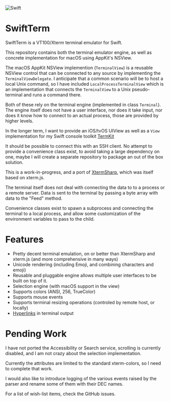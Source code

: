 ![Swift](https://github.com/migueldeicaza/SwiftTerm/workflows/Swift/badge.svg)

SwiftTerm
=========

SwiftTerm is a VT100/Xterm terminal emulator for Swift.

This repository contains both the terminal emulator engine, as well as
concrete implementation for macOS using AppKit's NSView.

The macOS AppKit NSView implemention (`TerminalView`) is a reusable
NSView control that can be connected to any source by implementing the
`TerminalViewDelegate`.  I anticipate that a common scenario will be
to host a local Unix command, so I have included
`LocalProcessTerminalView` which is an implementation that connects
the `TerminalView` to a Unix pseudo-terminal and runs a command there.

Both of these rely on the terminal engine (implemented in class
`Terminal`).  The engine itself does not have a user interface, nor
does it take input, nor does it know how to connect to an actual
process, those are provided by higher levels.

In the longer term, I want to provide an iOS/tvOS UIView as well as a
`View` implementation for my Swift console toolkit
[TermKit](https://github.com/migueldeicaza/TermKit)

It should be possible to connect this with an SSH client.  No attempt
to provide a convenience class exist, to avoid taking a large
dependency on one, maybe I will create a separate repository to
package an out of the box solution.

This is a work-in-progress, and a port of
[XtermSharp](https://github.com/migueldeicaza/XtermSharp), which was
itself based on xterm.js.

The terminal itself does not deal with connecting the data to to a process
or a remote server.   Data is sent to the terminal by passing a byte array
with data to the "Feed" method.

Convenience classes exist to spawn a subprocess and connecting the
terminal to a local process, and allow some customization of the
environment variables to pass to the child.

Features
========

* Pretty decent terminal emulation, on or better than XtermSharp and xterm.js (and more comprehensive in many ways)
* Unicode rendering (including Emoji, and combining characters and emoji)
* Reusable and pluggable engine allows multiple user interfaces to be built on top of it.
* Selection engine (with macOS support in the view)
* Supports colors (ANSI, 256, TrueColor)
* Supports mouse events
* Supports terminal resizing operations (controled by remote host, or locally)
* [Hyperlinks](https://gist.github.com/egmontkob/eb114294efbcd5adb1944c9f3cb5feda) in terminal output

Pending Work
============

I have not ported the Accessibility or Search service, scrolling is
currently disabled, and I am not crazy about the selection
implementation.

Currently the attributes are limited to the standard xterm-colors, so
I need to complete that work.

I would also like to introduce logging of the various events raised by the
parser and rename some of them with their DEC names.

For a list of wish-list items, check the GitHub issues.


